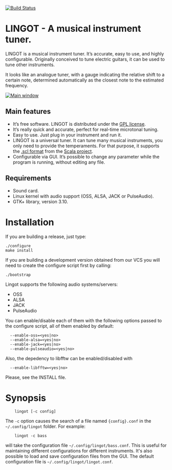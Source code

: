 [![Build Status](https://travis-ci.com/ibancg/lingot.svg?branch=master)](https://travis-ci.com/ibancg/lingot)

# LINGOT - A musical instrument tuner.

LINGOT is a musical instrument tuner. It’s accurate, easy to use, and highly configurable. Originally conceived to tune electric
guitars, it can be used to tune other instruments.

It looks like an analogue tuner, with a gauge indicating the relative shift to a certain note,
determined automatically as the closest note to the estimated frequency.

[![Main window](http://lingot.nongnu.org/images/lingot-black-main.png)](http://lingot.nongnu.org/images/lingot-black-main.png)

## Main features

* It’s free software. LINGOT is distributed under the [GPL license](https://www.gnu.org/licenses/old-licenses/gpl-2.0.html).
* It’s really quick and accurate, perfect for real-time microtonal tuning.
* Easy to use. Just plug in your instrument and run it.
* LINGOT is a universal tuner. It can tune many musical instruments, you only need to provide the temperaments. For that purpose, it supports the [.scl format](http://www.huygens-fokker.org/scala/scl_format.html) from the [Scala project](http://www.huygens-fokker.org/scala/).
* Configurable via GUI. It’s possible to change any parameter while the program is running, without editing any file.

## Requirements

* Sound card.
* Linux kernel with audio support (OSS, ALSA, JACK or PulseAudio).
* GTK+ library, version 3.10.

# Installation

If you are building a release, just type:

```console
./configure
make install
```

If you are building a development version obtained from our VCS you will need to
create the configure script first by calling:

```console
./bootstrap
```


Lingot supports the following audio systems/servers:

* OSS
* ALSA
* JACK
* PulseAudio

You can enable/disable each of them with the following options passed to the
configure script, all of them enabled by default:

```
  --enable-oss=<yes|no>
  --enable-alsa=<yes|no>
  --enable-jack=<yes|no>
  --enable-pulseaudio=<yes|no>
```

Also, the depedency to libfftw can be enabled/disabled with

```
  --enable-libfftw=<yes|no>
```

Please, see the INSTALL file.


# Synopsis

```
    lingot [-c config]
```

The `-c` option causes the search of a file named `{config}.conf` in the `~/.config/lingot`
folder. For example:

```
    lingot -c bass
```

will take the configuration file `~/.config/lingot/bass.conf`. This is useful for
maintaining different configurations for different instruments. It's also
possible to load and save configuration files from the GUI. The default
configuration file is `~/.config/lingot/lingot.conf`.
